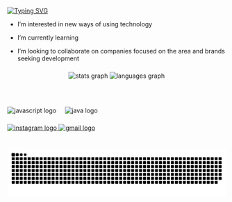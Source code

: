 [![Typing SVG](https://readme-typing-svg.herokuapp.com?font=Fira+Code&weight=300&size=50&duration=4000&pause=1000&color=F73D9F&center=true&vCenter=true&random=false&width=1000&lines=Hello%2C+my+name+is+Evilyn+Feitosa;I'm+18+years+old;I'm+a+computer+science+student;I'm+from+Brazil;welcome!;+%3A)](https://git.io/typing-svg)
 

 
 - I’m interested in new ways of using technology 
 
 - I’m currently learning 
 
 - I’m looking to collaborate on companies focused on the area and brands seeking development 
 

 

 
 



###

<div align="center">
  <img src="https://github-readme-stats.vercel.app/api?username=itgirlhightech&hide_title=false&hide_rank=false&show_icons=true&include_all_commits=true&count_private=true&disable_animations=false&theme=dracula&locale=en&hide_border=false" height="150" alt="stats graph"  />
  <img src="https://github-readme-stats.vercel.app/api/top-langs?username=itgirlhightech&locale=en&hide_title=false&layout=compact&card_width=320&langs_count=5&theme=dracula&hide_border=false" height="101" alt="languages graph"  />
</div>

###

<br clear="both">



###

<div align="left">
  <img src="https://cdn.jsdelivr.net/gh/devicons/devicon/icons/javascript/javascript-original.svg" height="30" alt="javascript logo" />
  <img width="12" />
  <img src="https://cdn.jsdelivr.net/gh/devicons/devicon/icons/java/java-original.svg" height="30" alt="java logo"  />
</div>

###

<div align="left">
  <a href="https://www.instagram.com/evlyn_feitosa/#" target="_blank">
    <img src="https://img.shields.io/static/v1?message=Instagram&logo=instagram&label=&color=E4405F&logoColor=white&labelColor=&style=for-the-badge" height="35" alt="instagram logo"  />
  </a>
  <a href="mailto:evy123feitosa@gmail.com" target="_blank">
    <img src="https://img.shields.io/static/v1?message=Gmail&logo=gmail&label=&color=D14836&logoColor=white&labelColor=&style=for-the-badge" height="35" alt="gmail logo"  />
  </a>
</div>

###

<br clear="both">

<picture>
  <source
    media="(prefers-color-scheme: dark)"
    srcset="https://raw.githubusercontent.com/platane/snk/output/github-contribution-grid-snake-dark.svg"
  />
  <source
    media="(prefers-color-scheme: light)"
    srcset="https://raw.githubusercontent.com/platane/snk/output/github-contribution-grid-snake.svg"
  />
  <img
    alt="github contribution grid snake animation"
    src=https://raw.githubusercontent.com/platane/snk/output/github-contribution-grid-snake.svg"
  />
</picture>



###         
          
 
  
 

<!---
itgirlhightech/itgirlhightech is a ✨ special ✨ repository because its `README.md` (this file) appears on your GitHub profile.
You can click the Preview link to take a look at your changes.
--->
